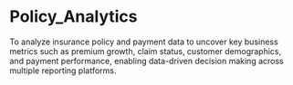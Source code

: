 # Policy_Analytics
To analyze insurance policy and payment data to uncover key business metrics such as premium growth, claim status, customer demographics, and payment performance, enabling data-driven decision making across multiple reporting platforms.
